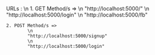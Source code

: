 URLs :
    \n
    1. GET Method/s =>
            \n
            "http://localhost:5000/"
            \n
            "http://localhost:5000/login"
            \n
            "http://localhost:5000/fb"

    2. POST Method/s =>
            \n
            "http://localhost:5000/signup"
            \n
            "http://localhost:5000/login"